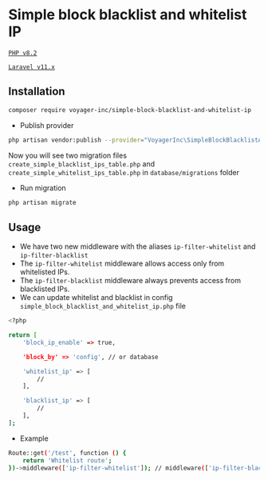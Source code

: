 # Simple block blacklist and whitelist IP

[`PHP v8.2`](https://php.net)

[`Laravel v11.x`](https://github.com/laravel/laravel)

## Installation

```bash
composer require voyager-inc/simple-block-blacklist-and-whitelist-ip
```

- Publish provider
```bash
php artisan vendor:publish --provider="VoyagerInc\SimpleBlockBlacklistAndWhiteListIp\ServiceProvider"
```

Now you will see two migration files `create_simple_blacklist_ips_table.php` and `create_simple_whitelist_ips_table.php` in `database/migrations` folder

- Run migration
```bash
php artisan migrate
```

## Usage

- We have two new middleware with the aliases `ip-filter-whitelist` and `ip-filter-blacklist`
- The `ip-filter-whitelist` middleware allows access only from whitelisted IPs.
- The `ip-filter-blacklist` middleware always prevents access from blacklisted IPs.
- We can update whitelist and blacklist in config `simple_block_blacklist_and_whitelist_ip.php` file

```bash
<?php

return [
    'block_ip_enable' => true,

    'block_by' => 'config', // or database

    'whitelist_ip' => [
        //
    ],

    'blacklist_ip' => [
        //
    ],
];

```

- Example

```bash
Route::get('/test', function () {
    return 'Whitelist route';
})->middleware(['ip-filter-whitelist']); // middleware(['ip-filter-blacklist']
```
